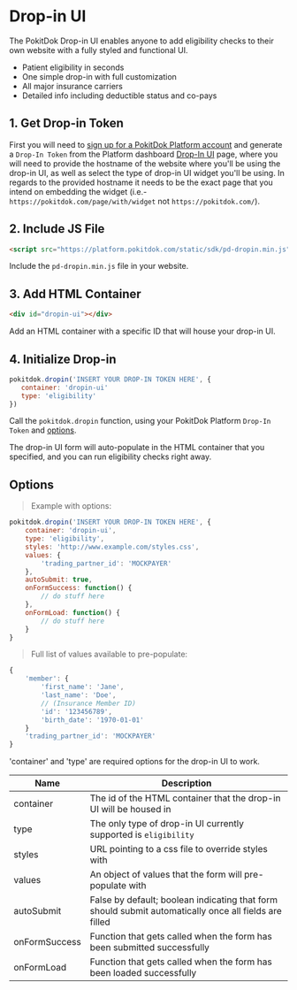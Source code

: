 # Drop-in UI
The PokitDok Drop-in UI enables anyone to add eligibility checks to their own website with a fully styled and functional UI.

* Patient eligibility in seconds
* One simple drop-in with full customization
* All major insurance carriers
* Detailed info including deductible status and co-pays


## 1. Get Drop-in Token
First you will need to <a href='https://platform.pokitdok.com/signup' target='_blank'>sign up for a PokitDok Platform account</a>
and generate a `Drop-In Token` from the Platform dashboard <a href='https://platform.pokitdok.com/dashboard#/dropin' target='_blank'>Drop-In UI</a> page, where you will need
to provide the hostname of the website where you'll be using the drop-in UI, as well as select the type of drop-in UI widget you'll be using. In regards to the provided hostname
it needs to be the exact page that you intend on embedding the widget (i.e.- `https://pokitdok.com/page/with/widget` not `https://pokitdok.com/`).


## 2. Include JS File

```html
<script src="https://platform.pokitdok.com/static/sdk/pd-dropin.min.js"></script>
```

Include the `pd-dropin.min.js` file in your website.


## 3. Add HTML Container

```html
<div id="dropin-ui"></div>
```

Add an HTML container with a specific ID that will house your drop-in UI.


## 4. Initialize Drop-in

```javascript
pokitdok.dropin('INSERT YOUR DROP-IN TOKEN HERE', {
   container: 'dropin-ui'
   type: 'eligibility'
})
```

Call the `pokitdok.dropin` function, using your PokitDok Platform `Drop-In Token` and <a href='/#options'>options</a>.

The drop-in UI form will auto-populate in the HTML container that you specified, and you can run eligibility checks right away.

## Options

> Example with options:

```javascript
pokitdok.dropin('INSERT YOUR DROP-IN TOKEN HERE', {
    container: 'dropin-ui',
    type: 'eligibility',
    styles: 'http://www.example.com/styles.css',
    values: {
        'trading_partner_id': 'MOCKPAYER'
    },
    autoSubmit: true,
    onFormSuccess: function() {
        // do stuff here
    },
    onFormLoad: function() {
        // do stuff here
    }
}
```

> Full list of values available to pre-populate:

```javascript
{
    'member': {
        'first_name': 'Jane',
        'last_name': 'Doe',
        // (Insurance Member ID)
        'id': '123456789',
        'birth_date': '1970-01-01'
    }
    'trading_partner_id': 'MOCKPAYER'
}
```

<aside class="warning">
'container' and 'type' are required options for the drop-in UI to work.
</aside>

Name              | Description
------------------|--------------------------------------------------------------------------------------
container         | The id of the HTML container that the drop-in UI will be housed in
type              | The only type of drop-in UI currently supported is `eligibility`
styles            | URL pointing to a css file to override styles with
values            | An object of values that the form will pre-populate with
autoSubmit        | False by default; boolean indicating that form should submit automatically once all fields are filled
onFormSuccess     | Function that gets called when the form has been submitted successfully
onFormLoad        | Function that gets called when the form has been loaded successfully
